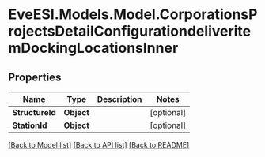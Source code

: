# EveESI.Models.Model.CorporationsProjectsDetailConfigurationdeliveritemDockingLocationsInner

## Properties

Name | Type | Description | Notes
------------ | ------------- | ------------- | -------------
**StructureId** | **Object** |  | [optional] 
**StationId** | **Object** |  | [optional] 

[[Back to Model list]](../README.md#documentation-for-models) [[Back to API list]](../README.md#documentation-for-api-endpoints) [[Back to README]](../README.md)

